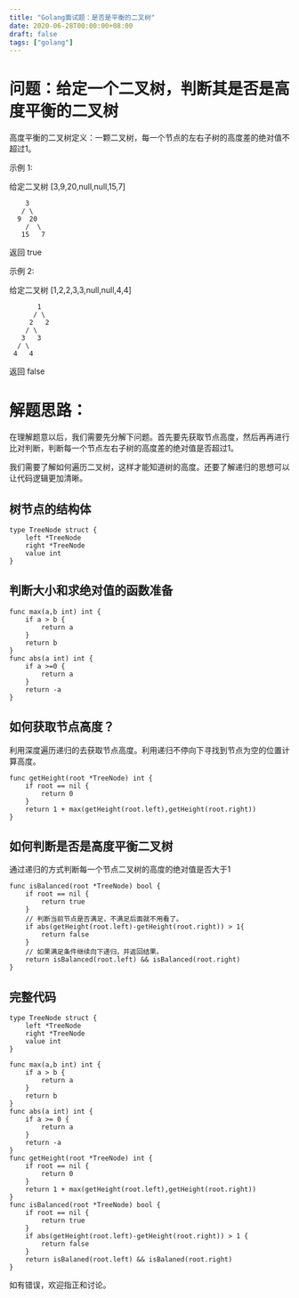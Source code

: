 ```yaml
---
title: "Golang面试题：是否是平衡的二叉树"
date: 2020-06-28T00:00:00+08:00
draft: false
tags: ["golang"]
---
```


# 问题：给定一个二叉树，判断其是否是高度平衡的二叉树

高度平衡的二叉树定义：一颗二叉树，每一个节点的左右子树的高度差的绝对值不超过1。

示例 1:

给定二叉树 [3,9,20,null,null,15,7]

````
    3
   / \
  9  20
    /  \
   15   7
````
返回 true

示例 2:

给定二叉树 [1,2,2,3,3,null,null,4,4]
````
       1
      / \
     2   2
    / \
   3   3
  / \
 4   4
 ````
返回 false

# 解题思路：

在理解题意以后，我们需要先分解下问题。首先要先获取节点高度，然后再再进行比对判断，判断每一个节点左右子树的高度差的绝对值是否超过1。

我们需要了解如何遍历二叉树，这样才能知道树的高度。还要了解递归的思想可以让代码逻辑更加清晰。

## 树节点的结构体

````golang
type TreeNode struct {
    left *TreeNode
    right *TreeNode
    value int
}
````

## 判断大小和求绝对值的函数准备

````golang
func max(a,b int) int {
    if a > b {
        return a
    }
    return b
}
func abs(a int) int {
    if a >=0 {
        return a
    }
    return -a
}
````

## 如何获取节点高度？

利用深度遍历递归的去获取节点高度。利用递归不停向下寻找到节点为空的位置计算高度。

````golang
func getHeight(root *TreeNode) int {
    if root == nil {
        return 0
    }
    return 1 + max(getHeight(root.left),getHeight(root.right))
}
````

## 如何判断是否是高度平衡二叉树

通过递归的方式判断每一个节点二叉树的高度的绝对值是否大于1

````golang
func isBalanced(root *TreeNode) bool {
    if root == nil {
        return true
    }
    // 判断当前节点是否满足，不满足后面就不用看了。
    if abs(getHeight(root.left)-getHeight(root.right)) > 1{
        return false
    }
    // 如果满足条件继续向下递归，并返回结果。
    return isBalanced(root.left) && isBalanced(root.right)
}
````

## 完整代码

````golang
type TreeNode struct {
    left *TreeNode
    right *TreeNode
    value int
}

func max(a,b int) int {
    if a > b {
        return a
    }
    return b
}
func abs(a int) int {
    if a >= 0 {
        return a
    }
    return -a
}
func getHeight(root *TreeNode) int {
    if root == nil {
        return 0
    }
    return 1 + max(getHeight(root.left),getHeight(root.right))
}
func isBalanced(root *TreeNode) bool {
    if root == nil {
        return true
    }
    if abs(getHeight(root.left)-getHeight(root.right)) > 1 {
        return false
    }
    return isBalaned(root.left) && isBalaned(root.right)
}
````

如有错误，欢迎指正和讨论。